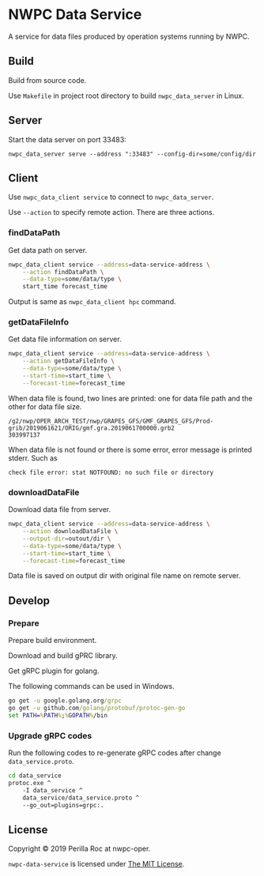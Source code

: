 # NWPC Data Service

A service for data files produced by operation systems running by NWPC.

## Build

Build from source code.

Use `Makefile` in project root directory to build `nwpc_data_server` in Linux.

## Server

Start the data server on port 33483:

```
nwpc_data_server serve --address ":33483" --config-dir=some/config/dir
```

## Client

Use `nwpc_data_client service` to connect to `nwpc_data_server`.

Use `--action` to specify remote action. There are three actions.

### findDataPath

Get data path on server.

```bash
nwpc_data_client service --address=data-service-address \
    --action findDataPath \
    --data-type=some/data/type \
    start_time forecast_time
```

Output is same as `nwpc_data_client hpc` command.

### getDataFileInfo

Get data file information on server.

```bash
nwpc_data_client service --address=data-service-address \
    --action getDataFileInfo \
    --data-type=some/data/type \
    --start-time=start_time \
    --forecast-time=forecast_time
```

When data file is found, two lines are printed: one for data file path and the other for data file size.

```
/g2/nwp/OPER_ARCH_TEST/nwp/GRAPES_GFS/GMF_GRAPES_GFS/Prod-grib/2019061621/ORIG/gmf.gra.2019061700000.grb2
303997137
```

When data file is not found or there is some error, error message is printed stderr. Such as

```
check file error: stat NOTFOUND: no such file or directory
```

### downloadDataFile

Download data file from server.

```bash
nwpc_data_client service --address=data-service-address \
    --action downloadDataFile \
    --output-dir=outout/dir \
    --data-type=some/data/type \
    --start-time=start_time \
    --forecast-time=forecast_time
```

Data file is saved on output dir with original file name on remote server.

## Develop

### Prepare

Prepare build environment.

Download and build gPRC library. 

Get gRPC plugin for golang.

The following commands can be used in Windows.

```cmd
go get -u google.golang.org/grpc
go get -u github.com/golang/protobuf/protoc-gen-go
set PATH=%PATH%;%GOPATH%/bin
```

### Upgrade gRPC codes

Run the following codes to re-generate gRPC codes after change `data_service.proto`.

```cmd
cd data_service
protoc.exe ^
    -I data_service ^
    data_service/data_service.proto ^
    --go_out=plugins=grpc:.
```

## License

Copyright &copy; 2019 Perilla Roc at nwpc-oper.

`nwpc-data-service` is licensed under [The MIT License](https://opensource.org/licenses/MIT).